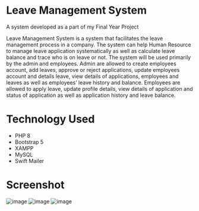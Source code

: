 # Leave Management System
A system developed as a part of my Final Year Project

Leave Management System is a system that facilitates the leave management process in a company. The system can help Human Resource to manage leave application systematically as well as calculate leave balance and trace who is on leave or not. The system will be used primarily by the admin and employees. Admin are allowed to create employees account, add leaves, approve or reject applications, update employees account and details leave, view details of applications, employees and leaves as well as employees’ leave history and balance. Employees are allowed to apply leave, update profile details, view details of application and status of application as well as application history and leave balance.

# Technology Used
- PHP 8
- Bootstrap 5
- XAMPP
- MySQL
- Swift Mailer

# Screenshot
![image](https://user-images.githubusercontent.com/54427696/153501029-0d417c95-45be-42fd-a535-84d227024bf1.png)
![image](https://user-images.githubusercontent.com/54427696/153501200-fcba4c1b-6c31-4145-9c68-a96790b09622.png)
![image](https://user-images.githubusercontent.com/54427696/153501575-03726269-a931-42fe-b851-a329dffea4c4.png)
